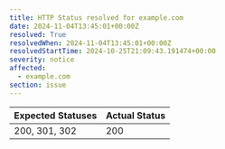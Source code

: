 ```yaml
---
title: HTTP Status resolved for example.com
date: 2024-11-04T13:45:01+00:00Z
resolved: True
resolvedWhen: 2024-11-04T13:45:01+00:00Z
resolvedStartTime: 2024-10-25T21:09:43.191474+00:00
severity: notice
affected:
  - example.com
section: issue
---
```


| Expected Statuses | Actual Status  |
|-------------------|----------------|
| 200, 301, 302 | 200 |

